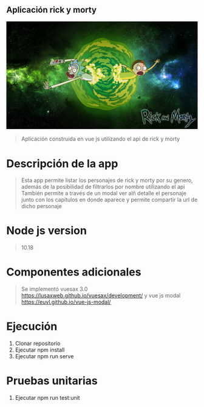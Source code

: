 ## Aplicación rick y morty
![Image text](https://github.com/tonymanyoma/rick-and-morty/blob/master/src/assets/images/fondo.jpg)
> Aplicación construida en vue js utilizando el api de rick y morty 

# Descripción de la app
> Esta app permite listar los personajes de rick y morty por su genero, además de la posibilidad de filtrarlos por nombre utilizando el api
> También permite a través de un modal ver alñ detalle el personaje junto con los capítulos en donde aparece y permite compartir la url de dicho personaje

# Node js version 
> 10.18

# Componentes adicionales
> Se implementó vuesax 3.0 https://lusaxweb.github.io/vuesax/development/ y vue js modal https://euvl.github.io/vue-js-modal/

# Ejecución
1. Clonar repositorio
2. Ejecutar npm install
3. Ejecutar npm run serve

# Pruebas unitarias
1. Ejecutar npm run test:unit
